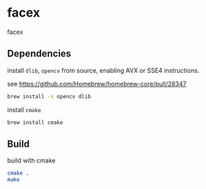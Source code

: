 # facex

facex

## Dependencies

install `dlib`, `opencv` from source, enabling AVX or SSE4 instructions.

see https://github.com/Homebrew/homebrew-core/pull/28347

```bash
brew install -s opencv dlib
```

install `cmake`

```bash
brew install cmake
```

## Build

build with cmake

```bash
cmake .
make
```
